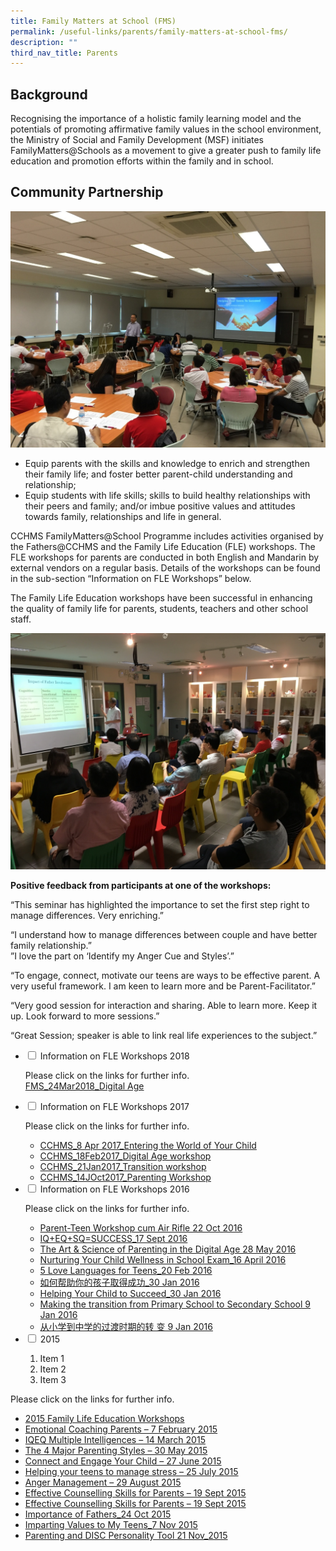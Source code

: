 ```yaml
---
title: Family Matters at School (FMS)
permalink: /useful-links/parents/family-matters-at-school-fms/
description: ""
third_nav_title: Parents
---
```

Background
----------

Recognising the importance of a holistic family learning model and the potentials of promoting affirmative family values in the school environment, the Ministry of Social and Family Development (MSF) initiates FamilyMatters@Schools as a movement to give a greater push to family life education and promotion efforts within the family and in school.

Community Partnership
---------------------

![Family Matters at School](/images/Family-Matters-at-School-1.jpeg)

*   Equip parents with the skills and knowledge to enrich and strengthen their family life; and foster better parent-child understanding and relationship;
*   Equip students with life skills; skills to build healthy relationships with their peers and family; and/or imbue positive values and attitudes towards family, relationships and life in general.

CCHMS FamilyMatters@School Programme includes activities organised by the Fathers@CCHMS and the Family Life Education (FLE) workshops. The FLE workshops for parents are conducted in both English and Mandarin by external vendors on a regular basis. Details of the workshops can be found in the sub-section “Information on FLE Workshops” below.

The Family Life Education workshops have been successful in enhancing the quality of family life for parents, students, teachers and other school staff.

![Family Matters at School](/images/Family-Matters-at-School-2.jpeg)

**Positive feedback from participants at one of the workshops:**

“This seminar has highlighted the importance to set the first step right to manage differences. Very enriching.”

“I understand how to manage differences between couple and have better family relationship.”  
”I love the part on ‘Identify my Anger Cue and Styles’.”

“To engage, connect, motivate our teens are ways to be effective parent. A very useful framework. I am keen to learn more and be Parent-Facilitator.”

“Very good session for interaction and sharing. Able to learn more. Keep it up. Look forward to more sessions.”

“Great Session; speaker is able to link real life experiences to the subject.”

<ul class="jekyllcodex_accordion">
  <li>
    <input type="checkbox" id="accordion16">
    <label for="accordion16">Information on FLE Workshops 2018</label>
    <div>
      <p>Please click on the links for further info.<br><a href="/files/FMS_24Mar2018_Digital-Age.pdf">FMS_24Mar2018_Digital Age</a></p>
    </div>
	</li>  
  <li>
    <input type="checkbox" id="accordion17">
    <label for="accordion17">Information on FLE Workshops 2017</label>
    <div>
      <p>Please click on the links for further info.</p>
<ul>
<li><a href="/files/CCHMS_8-Apr-2017_Entering-the-World-of-Your-Child.pdf">CCHMS_8 Apr 2017_Entering the World of Your Child</a></li>
<li><a href="/files/CCHMS_18Feb2017_Digital-Age-workshop.pdf">CCHMS_18Feb2017_Digital Age workshop</a></li>
<li><a href="/files/CCHMS_21Jan2017_Transition-workshop.pdf">CCHMS_21Jan2017_Transition workshop</a></li>
<li><a href="/files/CCHMS_14Oct2017_FMS_Discipline-and-Conflict-Management.pdf">CCHMS_14JOct2017_Parenting Workshop</a></li>
</ul>
    </div>
  </li>
  <li>
    <input type="checkbox" id="accordion18">
    <label for="accordion18">Information on FLE Workshops 2016</label>
    <div>
      <p>Please click on the links for further info.</p>
<ul>
<li><a href="/files/Parent-Teen-Workshop-cum-Air-Rifle_22-Oct-2016.pdf">Parent-Teen Workshop cum Air Rifle 22 Oct 2016</a></li>
<li><a href="/files/IQEQSQSUCCESS_17-Sept-2016.pdf">IQ+EQ+SQ=SUCCESS_17 Sept 2016</a></li>
<li><a href="/files/The-Art-Science-of-Parenting-in-the-Digital-Age_28-May-2016.pdf">The Art &amp; Science of Parenting in the Digital Age 28 May 2016</a></li>
<li><a href="/files/Nurturing-Your-Child-Wellness-in-School-Exam_16-April-2016.pdf">Nurturing Your Child Wellness in School Exam_16 April 2016</a></li>
<li><a href="/files/5-Love-Languages-for-Teens_20-Feb-2016.pdf">5 Love Languages for Teens_20 Feb 2016</a></li>
<li><a href="https://chungchenghighmain.moe.edu.sg/wp-content/uploads/2019/09/%E5%A6%82%E4%BD%95%E5%B8%AE%E5%8A%A9%E4%BD%A0%E7%9A%84%E5%AD%A9%E5%AD%90%E5%8F%96%E5%BE%97%E6%88%90%E5%8A%9F_30-Jan-2016.pdf">如何帮助你的孩子取得成功_30 Jan 2016</a></li>
<li><a href="/files/Helping-Your-Child-to-Succeed_30-Jan-2016.pdf">Helping Your Child to Succeed_30 Jan 2016</a></li>
<li><a href="/files/Making-the-transition-from-Primary-School-to-Secondary-School_9-Jan-2016.pdf">Making the transition from Primary School to Secondary School 9 Jan 2016</a></li>
<li><a href="https://chungchenghighmain.moe.edu.sg/wp-content/uploads/2019/09/%E4%BB%8E%E5%B0%8F%E5%AD%A6%E5%88%B0%E4%B8%AD%E5%AD%A6%E7%9A%84%E8%BF%87%E6%B8%A1%E6%97%B6%E6%9C%9F%E7%9A%84%E8%BD%AC%E5%8F%98_9-Jan-2016.pdf">从小学到中学的过渡时期的转 变 9 Jan 2016</a></li>
</ul>
    </div>
  </li>
  <li>
    <input type="checkbox" id="accordion19">
    <label for="accordion19">2015</label>
    <div>
      <ol>
        <li>Item 1</li>
        <li>Item 2</li>        <li>Item 3</li>
      </ol>
    </div>
  </li>
</ul>

Please click on the links for further info.

*   [2015 Family Life Education Workshops](https://chungchenghighmain.moe.edu.sg/wp-content/uploads/2019/09/Family-Workshop-2015.png)
*   [Emotional Coaching Parents – 7 February 2015](https://chungchenghighmain.moe.edu.sg/wp-content/uploads/2019/09/7th-feb-coaching.png)
*   [IQEQ Multiple Intelligences – 14 March 2015](https://chungchenghighmain.moe.edu.sg/wp-content/uploads/2019/09/IQEQ_14-Mar-2015.pdf)
*   [The 4 Major Parenting Styles – 30 May 2015](https://chungchenghighmain.moe.edu.sg/wp-content/uploads/2019/09/The-4-Major-Parenting-Styles_30-May-2015.pdf)
*   [Connect and Engage Your Child – 27 June 2015](https://chungchenghighmain.moe.edu.sg/wp-content/uploads/2019/09/CCHS-FMS-flyer-27-Jun-15.pdf)
*   [Helping your teens to manage stress – 25 July 2015](https://chungchenghighmain.moe.edu.sg/wp-content/uploads/2019/09/Helping-Your-Teens-to-Manage-Stress-25-July-2015.pdf)
*   [Anger Management – 29 August 2015](https://chungchenghighmain.moe.edu.sg/wp-content/uploads/2019/09/7th-feb-coaching.png)
*   [Effective Counselling Skills for Parents – 19 Sept 2015](https://chungchenghighmain.moe.edu.sg/wp-content/uploads/2019/09/Effective-Counselling-Skills-for-Parents_19-Sept-2015.pdf)
*   [Effective Counselling Skills for Parents – 19 Sept 2015](https://chungchenghighmain.moe.edu.sg/wp-content/uploads/2019/09/Effective-Counselling-Skills-for-Parents_19-Sept-2015.pdf)
*   [Importance of Fathers\_24 Oct 2015](https://chungchenghighmain.moe.edu.sg/wp-content/uploads/2019/09/Importance-of-Fathers_24-Oct-2015.pdf)
*   [Imparting Values to My Teens\_7 Nov 2015](https://chungchenghighmain.moe.edu.sg/wp-content/uploads/2019/09/Imparting-Values-to-My-Teens_7-Nov-2015.pdf)
*   [Parenting and DISC Personality Tool 21 Nov\_2015](https://chungchenghighmain.moe.edu.sg/wp-content/uploads/2019/09/Parenting-and-DiSC-Personality-tool_21-Nov-2015.pdf)